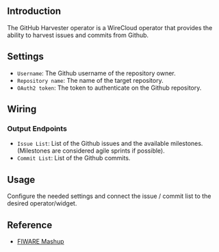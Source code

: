 ## Introduction

The GitHub Harvester operator is a WireCloud operator that provides the ability to harvest issues and commits from Github.

## Settings

- `Username`: The Github username of the repository owner.
- `Repository name`: The name of the target repository.
- `OAuth2 token`: The token to authenticate on the Github repository.

## Wiring

### Output Endpoints

- `Issue List`: List of the Github issues and the available milestones. (Milestones are considered agile sprints if possible).
- `Commit List`: List of the Github commits.

## Usage

Configure the needed settings and connect the issue / commit list to the desired operator/widget.

## Reference

- [FIWARE Mashup](https://mashup.lab.fiware.org/)
